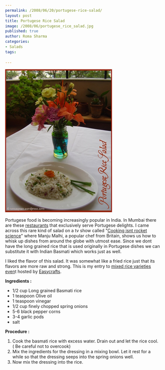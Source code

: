 ```yaml
--- 
permalink: /2008/06/20/portugese-rice-salad/
layout: post
title: Portugese Rice Salad
image: /2008/06/portugese_rice_salad.jpg
published: true
author: Roma Sharma
categories: 
- Salads
tags:

---
```

<a href="/2008/06/portugese_rice_salad.jpg"><img class="alignnone size-full wp-image-325" src="/2008/06/portugese_rice_salad.jpg" alt="" width="347" height="464" /></a>

Portugese food is becoming increasingly popular in India. In Mumbai there are these <a href="http://yellowpages.sulekha.com/mumbai/food-dining/restaurant/goan/mahim/goa-portuguese-restaurant.htm">restaurants</a> that exclusively serve Portugese delights. I came across this rare kind of salad on a tv show called "<a href="http://www.ndtvgoodtimes.com/lifestyle/GoodTimesShowPage.aspx?ShowID=6&amp;ShowCatID=2&amp;ShowCatTitle=Food&amp;ShowTitle=Cooking%20Isn't%20Rocket%20Science">Cooking isnt rocket science</a>" where Manju Malhi, a popular chef from Britain, shows us how to whisk up dishes from around the globe with utmost ease. Since we dont have the long grained rice that is used originally in Portugese dishes we can substitute it with Indian Basmati which works just as well.

I liked the flavor of this salad. It was somewhat like a fried rice just that its flavors are more raw and strong. This is my entry to <a href="http://simpleindianfood.blogspot.com/2008/06/mixed-rice-varieties-event.html">mixed rice varieties even</a>t hosted by <a href="http://simpleindianfood.blogspot.com">Easycrafts</a>.

<strong>Ingredients :</strong>
<ul>
	<li>1/2 cup Long grained Basmati rice</li>
	<li>1 teaspoon Olive oil</li>
	<li>1 teaspoon vinegar</li>
	<li>1/2 cup finely chopped spring onions</li>
	<li>5-6 black pepper corns</li>
	<li>3-4 garlic pods</li>
	<li>salt</li>
</ul>
<strong>Procedure :</strong>
<ol>
	<li>Cook the basmati rice with excess water. Drain out and let the rice cool. ( Be careful not to overcook)</li>
	<li>Mix the ingredients for the dressing in a mixing bowl. Let it rest for a while so that the dressing seeps into the spring onions well.</li>
	<li>Now mix the dressing into the rice.</li>
</ol>
